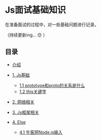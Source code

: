# Js面试基础知识

在准备面试的过程中，对一些基础问题进行记录。

（持续更新ing... :blush: ）

## 目录

* [介绍](README.md)
* [1. Js基础](/)
  * [1.1 prototype和proto的关系是什么](basic/prototype.md)
  * [1.2 this关键字](basic/this.md)
  
* [2. 网络相关](/)
* [3. Js框架相关](/)
* [4. Else](/)
  * [4.1 牛客网Node.js输入](else/nowCoder.md)





